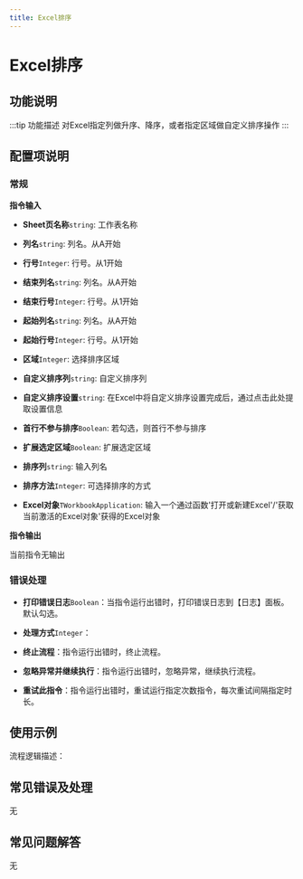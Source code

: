 ```yaml
---
title: Excel排序
---
```


# Excel排序

## 功能说明

:::tip 功能描述
对Excel指定列做升序、降序，或者指定区域做自定义排序操作
:::

## 配置项说明

### 常规

**指令输入**

- **Sheet页名称**`string`: 工作表名称

- **列名**`string`: 列名。从A开始

- **行号**`Integer`: 行号。从1开始

- **结束列名**`string`: 列名。从A开始

- **结束行号**`Integer`: 行号。从1开始

- **起始列名**`string`: 列名。从A开始

- **起始行号**`Integer`: 行号。从1开始

- **区域**`Integer`: 选择排序区域

- **自定义排序列**`string`: 自定义排序列

- **自定义排序设置**`string`: 在Excel中将自定义排序设置完成后，通过点击此处提取设置信息

- **首行不参与排序**`Boolean`: 若勾选，则首行不参与排序

- **扩展选定区域**`Boolean`: 扩展选定区域

- **排序列**`string`: 输入列名

- **排序方法**`Integer`: 可选择排序的方式

- **Excel对象**`TWorkbookApplication`: 输入一个通过函数'打开或新建Excel'/'获取当前激活的Excel对象'获得的Excel对象


**指令输出**

当前指令无输出

### 错误处理

- **打印错误日志**`Boolean`：当指令运行出错时，打印错误日志到【日志】面板。默认勾选。

- **处理方式**`Integer`：

 - **终止流程**：指令运行出错时，终止流程。

 - **忽略异常并继续执行**：指令运行出错时，忽略异常，继续执行流程。

 - **重试此指令**：指令运行出错时，重试运行指定次数指令，每次重试间隔指定时长。

## 使用示例

流程逻辑描述：

## 常见错误及处理

无

## 常见问题解答

无

